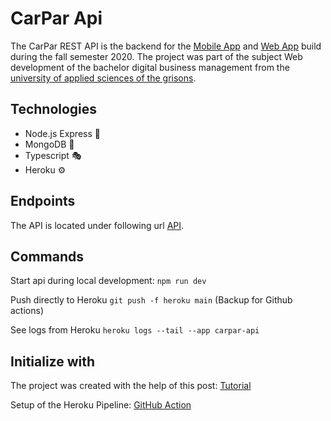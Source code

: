 # CarPar Api
The CarPar REST API is the backend for the [Mobile App](https://github.com/zperee/CarPar_app) and [Web App](https://github.com/zperee/CarPar_web) build during the fall semester 2020. 
The project was part of the subject Web development of the bachelor digital business management from the [university of applied sciences of the grisons](https://www.fhgr.ch/en/).

## Technologies
* Node.js Express :rocket:
* MongoDB :herb:
* Typescript :performing_arts:
* Heroku :gear:

## Endpoints
The API is located under following url [API](https://carparapi.herokuapp.com/).

## Commands 
Start api during local development: `npm run dev`

Push directly to Heroku `git push -f heroku main` (Backup for Github actions)

See logs from Heroku `heroku logs --tail --app carpar-api`

## Initialize with 
The project was created with the help of this post:
[Tutorial](https://medium.com/javascript-in-plain-english/typescript-node-js-express-js-create-a-backend-application-f5110dbe5c19)

Setup of the Heroku Pipeline:
[GitHub Action](https://github.com/AkhileshNS/heroku-deploy)
